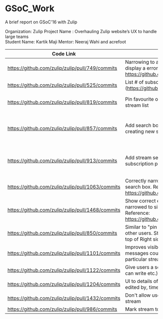 # GSoC_Work
A brief report on GSoC'16 with Zulip

Organization: Zulip
Project Name : Overhauling Zulip website’s UX to handle large teams		
Student Name: Kartik Maji
Mentor: Neeraj Wahi and acrefoot		

|Code Link   |Description   |Status   |Future possible works|Screenshots|
|---|---|---|---|---|
| https://github.com/zulip/zulip/pull/749/commits  |Narrowing to a non-existing stream should display a error message. Issue: https://github.com/zulip/zulip/issues/740 | Work in progress  |   |   |
| https://github.com/zulip/zulip/pull/525/commits  | List # of subscribers for each stream (https://github.com/zulip/zulip/issues/483)   |  Work in progress |   |   |
| https://github.com/zulip/zulip/pull/819/commits  |Pin favourite or important streams to top of stream list   |Merged   |Pin stream to always open. (https://github.com/zulip/zulip/pull/986) Issue:https://github.com/zulip/zulip/issues/292   |   |
| https://github.com/zulip/zulip/pull/857/commits  |Add search box for searching people when creating new stream.   |Merged   |This feature is very slow in Production especially when organisation is large(~500 users). Issue: https://github.com/zulip/zulip/issues/1509, https://github.com/zulip/zulip/pull/1617/   |   |
| https://github.com/zulip/zulip/pull/913/commits  |Add stream search box in left sidebar and subscription page.   |Closed   |Partial work of this PR was merged by https://github.com/zulip/zulip/pull/684. We still need to develop stream filter for subscription page for which user can refer either PR913 or https://github.com/zulip/zulip/pull/711.   |   |
| https://github.com/zulip/zulip/pull/1063/commits  |Correctly narrow to stream when using search box. Reference https://github.com/zulip/zulip/issues/1012   |Merged   |   |   |
|https://github.com/zulip/zulip/pull/1468/commits   |Show correct error message when narrowed to silent and non existent users. Reference: https://github.com/zulip/zulip/issues/1418   |Merged   |   |   |
|https://github.com/zulip/zulip/pull/850/commits |Similar to "pin to top" stream, user can star other users. Starred users will be sorted to top of Right sidebar user list. |Work in progress |May be automatically star users based on interaction history |   |
|https://github.com/zulip/zulip/pull/1101/commits |Improves visibility of unread global messages count when narrowed to a particular stream. |Work in progress | |   |
|https://github.com/zulip/zulip/pull/1122/commits |Give users a set of permission(can read, can write etc.) for each stream. |Work in progress | |   |
|https://github.com/zulip/zulip/pull/1204/commits |UI to details of message edit history like edited by, timestamp, edited text. |Work in progress |Fixing message edit history template. See https://github.com/zulip/zulip/issues/1406 |   |
|https://github.com/zulip/zulip/pull/1432/commits |Don't allow users to mute a "mandatory" stream |Work in progress |Develop similar function where user cannot unsubscribe from mandatory stream. |   |
|https://github.com/zulip/zulip/pull/986/commits |Mark stream to always remain open |Closed | |   |
